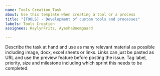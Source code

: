 ```yaml
---
name: Tools Creation Task
about: Use this template when creating a tool or a process
title: "[TOOLS] - Development of custom tools and processes"
labels: Tools Creation
assignees: KaylynFritz, AyeshaBoomgaard

---
```


Describe the task at hand and use as many relevant material as possible including image, docx, excel sheets or links. Links can just be pasted as URL and use the preview feature before posting the issue. Tag label, priority, size and milestone including which sprint this needs to be completed.
